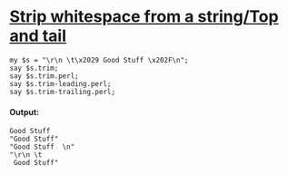 [1]: http://rosettacode.org/wiki/Strip_whitespace_from_a_string/Top_and_tail

# [Strip whitespace from a string/Top and tail][1]

```perl6
my $s = "\r\n \t\x2029 Good Stuff \x202F\n";
say $s.trim;
say $s.trim.perl;
say $s.trim-leading.perl;
say $s.trim-trailing.perl;
```

#### Output:
```
Good Stuff
"Good Stuff"
"Good Stuff  \n"
"\r\n \t
 Good Stuff"
```